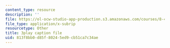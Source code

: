 ```yaml
---
content_type: resource
description: ''
file: https://ol-ocw-studio-app-production.s3.amazonaws.com/courses/8-422-atomic-and-optical-physics-ii-spring-2013/813f8bb0d85f80245ed9cb51ca7c34ae_ZEmvTidO7k4.srt
file_type: application/x-subrip
resourcetype: Other
title: 3play caption file
uid: 813f8bb0-d85f-8024-5ed9-cb51ca7c34ae
---
```

